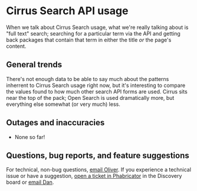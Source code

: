 Cirrus Search API usage
=======

When we talk about Cirrus Search usage, what we're really talking about is "full text" search; searching for a particular
term via the API and getting back packages that contain that term in either the title *or* the page's content.

General trends
------

There's not enough data to be able to say much about the patterns inherrent to Cirrus Search usage right now, but it's interesting to compare the values found to how much other search API forms are used. Cirrus sits near the top of the pack; Open Search is used dramatically more, but everything else somewhat (or very much) less.

Outages and inaccuracies
------

* None so far!

Questions, bug reports, and feature suggestions
------
For technical, non-bug questions, [email Oliver](mailto:okeyes@wikimedia.org?subject=Dashboard%20Question). If you experience a technical issue or have a suggestion, [open a ticket in Phabricator](https://phabricator.wikimedia.org/maniphest/task/create/) in the Discovery board or [email Dan](mailto:dgarry@wikimedia.org?subject=Dashboard%20Question). 